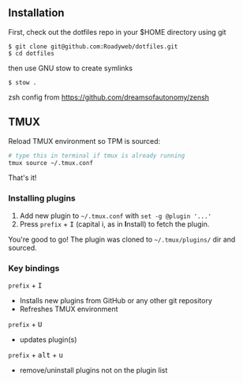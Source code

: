 ## Installation

First, check out the dotfiles repo in your $HOME directory using git

```
$ git clone git@github.com:Roadyweb/dotfiles.git
$ cd dotfiles
```

then use GNU stow to create symlinks

```
$ stow .
```

zsh config from https://github.com/dreamsofautonomy/zensh

## TMUX

Reload TMUX environment so TPM is sourced:

```bash
# type this in terminal if tmux is already running
tmux source ~/.tmux.conf
```

That's it!

### Installing plugins

1. Add new plugin to `~/.tmux.conf` with `set -g @plugin '...'`
2. Press `prefix` + <kbd>I</kbd> (capital i, as in **I**nstall) to fetch the plugin.

You're good to go! The plugin was cloned to `~/.tmux/plugins/` dir and sourced.


### Key bindings

`prefix` + <kbd>I</kbd>
- Installs new plugins from GitHub or any other git repository
- Refreshes TMUX environment

`prefix` + <kbd>U</kbd>
- updates plugin(s)

`prefix` + <kbd>alt</kbd> + <kbd>u</kbd>
- remove/uninstall plugins not on the plugin list

